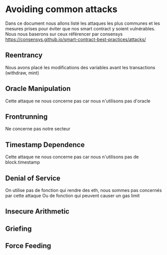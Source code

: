 # Avoiding common attacks
Dans ce document nous allons listé les attaques les plus communes et les mesures prises pour éviter que nos smart contract y soient vulnérables.
Nous nous baserons sur ceux référencer par consensys https://consensys.github.io/smart-contract-best-practices/attacks/
 
## Reentrancy 
Nous avons placé les modifications des variables avant les transactions (withdraw, mint)
## Oracle Manipulation 
Cette attaque ne nous concerne pas car nous n'utilisons pas d'oracle
## Frontrunning 
Ne concerne pas notre secteur
## Timestamp Dependence 
Cette attaque ne nous concerne pas car nous n'utilisons pas de block.timestamp
## Denial of Service 
On utilise pas de fonction qui rendre des eth, nous sommes pas concernés par cette attaque
Ou de fonction qui peuvent causer un gas limit
## Insecure Arithmetic 
## Griefing
## Force Feeding
